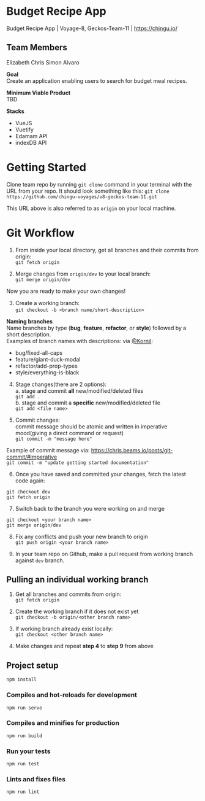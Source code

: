 # Budget Recipe App
Budget Recipe App | Voyage-8, Geckos-Team-11 | https://chingu.io/

## Team Members
Elizabeth
Chris
Simon
Alvaro

**Goal**  
Create an application enabling users to search for budget meal recipes. 

**Minimum Viable Product**  
TBD

**Stacks**
- VueJS
- Vuetify
- Edamam API
- indexDB API

# Getting Started
Clone team repo by running `git clone` command in your terminal with the URL from your repo. 
It should look something like this: 
`git clone https://github.com/chingu-voyages/v8-geckos-team-11.git`

This URL above is also referred to as `origin` on your local machine. 


# Git Workflow

1. From inside your local directory, get all branches and their commits from origin:  
`git fetch origin`

2. Merge changes from `origin/dev` to your local branch:  
`git merge origin/dev`

Now you are ready to make your own changes!

3. Create a working branch:   
`git checkout -b <branch name/short-description>`

**Naming branches**  
Name branches by type (**bug**, **feature**, **refactor**, or **style**) followed by a short description.  
Examples of branch names with descriptions: via [@Kornil](https://medium.com/@francesco.agnoletto/how-to-not-f-up-your-local-files-with-git-part-1-e0756c88fd3c):
 - bug/fixed-all-caps
 - feature/giant-duck-modal
 - refactor/add-prop-types
 - style/everything-is-black
 
4. Stage changes(there are 2 options):  
 a. stage and commit **all** new/modified/deleted files  
 `git add .`  
 b. stage and commit a **specific** new/modified/deleted file  
 `git add <file name>`
  
5. Commit changes:  
commit message should be atomic and written in imperative mood(giving a direct command or request)  
`git commit -m "message here"`

Example of commit message via: https://chris.beams.io/posts/git-commit/#imperative  
`git commit -m "update getting started documentation"`
   
6. Once you have saved and committed your changes, fetch the latest code again:
```
git checkout dev
git fetch origin
```
 
7. Switch back to the branch you were working on and merge
```
git checkout <your branch name>
git merge origin/dev
```
 
8. Fix any conflicts and push your new branch to origin  
`git push origin <your branch name>`

9. In your team repo on Github, make a pull request from working branch against `dev` branch. 
 
## Pulling an individual working branch 
1. Get all branches and commits from origin:  
`git fetch origin`
 
2. Create the working branch if it does not exist yet  
 `git checkout -b origin/<other branch name>`
 
3. If working branch already exist locally:  
`git checkout <other branch name>`
 
4. Make changes and repeat **step 4** to **step 9** from above  


## Project setup
```
npm install
```

### Compiles and hot-reloads for development
```
npm run serve
```

### Compiles and minifies for production
```
npm run build
```

### Run your tests
```
npm run test
```

### Lints and fixes files
```
npm run lint
```
